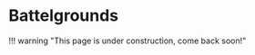 # Battelgrounds

!!! warning "This page is under construction, come back soon!"

  
<!-- Battlegrounds page content
Devotion in Battlegrounds now works without the need for a party.

High Jump and Running Soul Linker skills now work within Battlegrounds.
-->